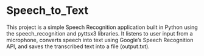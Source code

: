 # Speech_to_Text
This project is a simple Speech Recognition application built in Python using the speech_recognition and pyttsx3 libraries. It listens to user input from a microphone, converts speech into text using Google’s Speech Recognition API, and saves the transcribed text into a file (output.txt).
